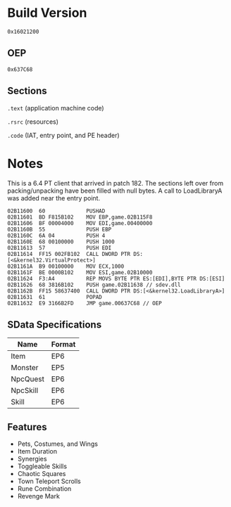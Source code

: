 # Build Version

`0x16021200`

## OEP

`0x637C68`

## Sections

`.text` (application machine code)

`.rsrc` (resources)

`.code` (IAT, entry point, and PE header)

# Notes

This is a 6.4 PT client that arrived in patch 182. The sections left over from packing/unpacking have been filled with null bytes. A call to LoadLibraryA was added near the entry point.

```
02B11600  60             PUSHAD
02B11601  BD F815B102    MOV EBP,game.02B115F8
02B11606  BF 00004000    MOV EDI,game.00400000
02B1160B  55             PUSH EBP
02B1160C  6A 04          PUSH 4
02B1160E  68 00100000    PUSH 1000
02B11613  57             PUSH EDI
02B11614  FF15 002FB102  CALL DWORD PTR DS:[<&kernel32.VirtualProtect>]
02B1161A  B9 00100000    MOV ECX,1000
02B1161F  BE 0000B102    MOV ESI,game.02B10000
02B11624  F3:A4          REP MOVS BYTE PTR ES:[EDI],BYTE PTR DS:[ESI]
02B11626  68 3816B102    PUSH game.02B11638 // sdev.dll
02B1162B  FF15 58637400  CALL DWORD PTR DS:[<&kernel32.LoadLibraryA>]
02B11631  61             POPAD
02B11632  E9 3166B2FD    JMP game.00637C68 // OEP
```

## SData Specifications

| Name          | Format   |
|---------------|----------|
| Item          | EP6      |
| Monster       | EP5      |
| NpcQuest      | EP6      |
| NpcSkill      | EP6      |
| Skill         | EP6      |

## Features

* Pets, Costumes, and Wings
* Item Duration
* Synergies
* Toggleable Skills
* Chaotic Squares
* Town Teleport Scrolls
* Rune Combination
* Revenge Mark
